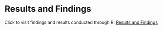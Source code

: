 # Results and Findings
Click to visit findings and results conducted through R: [Results and Findings](https://furkandanisman.github.io/Research_Supermarket_Sales/Code/Supermarket-code-output.html)
